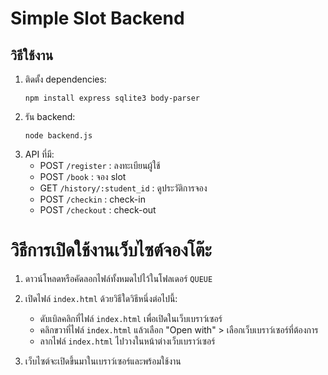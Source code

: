 # Simple Slot Backend

## วิธีใช้งาน

1. ติดตั้ง dependencies:
   ```
   npm install express sqlite3 body-parser
   ```
2. รัน backend:
   ```
   node backend.js
   ```
3. API ที่มี:
   - POST `/register` : ลงทะเบียนผู้ใช้
   - POST `/book` : จอง slot
   - GET `/history/:student_id` : ดูประวัติการจอง
   - POST `/checkin` : check-in
   - POST `/checkout` : check-out

# วิธีการเปิดใช้งานเว็บไซต์จองโต๊ะ

1. ดาวน์โหลดหรือคัดลอกไฟล์ทั้งหมดไปไว้ในโฟลเดอร์ `QUEUE`

2. เปิดไฟล์ `index.html` ด้วยวิธีใดวิธีหนึ่งต่อไปนี้:
   - ดับเบิลคลิกที่ไฟล์ `index.html` เพื่อเปิดในเว็บเบราว์เซอร์
   - คลิกขวาที่ไฟล์ `index.html` แล้วเลือก "Open with" > เลือกเว็บเบราว์เซอร์ที่ต้องการ
   - ลากไฟล์ `index.html` ไปวางในหน้าต่างเว็บเบราว์เซอร์

3. เว็บไซต์จะเปิดขึ้นมาในเบราว์เซอร์และพร้อมใช้งาน
